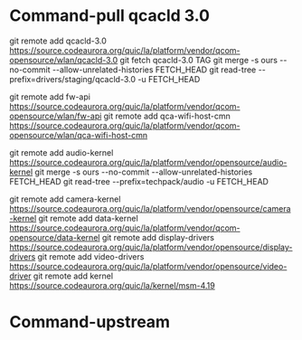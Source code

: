 # Command-pull qcacld 3.0
git remote add qcacld-3.0 https://source.codeaurora.org/quic/la/platform/vendor/qcom-opensource/wlan/qcacld-3.0
git fetch qcacld-3.0 TAG
git merge -s ours --no-commit --allow-unrelated-histories FETCH_HEAD
git read-tree --prefix=drivers/staging/qcacld-3.0 -u FETCH_HEAD

git remote add fw-api https://source.codeaurora.org/quic/la/platform/vendor/qcom-opensource/wlan/fw-api
git remote add qca-wifi-host-cmn https://source.codeaurora.org/quic/la/platform/vendor/qcom-opensource/wlan/qca-wifi-host-cmn

git remote add audio-kernel https://source.codeaurora.org/quic/la/platform/vendor/opensource/audio-kernel
git merge -s ours --no-commit --allow-unrelated-histories FETCH_HEAD
git read-tree --prefix=techpack/audio -u FETCH_HEAD

git remote add camera-kernel https://source.codeaurora.org/quic/la/platform/vendor/opensource/camera-kernel
git remote add data-kernel https://source.codeaurora.org/quic/la/platform/vendor/qcom-opensource/data-kernel
git remote add display-drivers https://source.codeaurora.org/quic/la/platform/vendor/opensource/display-drivers
git remote add video-drivers https://source.codeaurora.org/quic/la/platform/vendor/opensource/video-driver
git remote add kernel https://source.codeaurora.org/quic/la/kernel/msm-4.19

# Command-upstream
